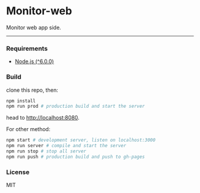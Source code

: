 # Monitor-web
Monitor web app side.

---

### Requirements
* [Node.js (^6.0.0)](https://nodejs.org/en/)


### Build
clone this repo, then:
```sh
npm install
npm run prod # production build and start the server
```
head to [http://localhost:8080](http://localhost:8080).

For other method:
```sh
npm start # development server, listen on localhost:3000
npm run server # compile and start the server
npm run stop # stop all server
npm run push # production build and push to gh-pages
```

### License
MIT
